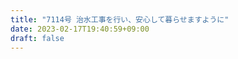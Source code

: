 ```yaml
---
title: "7114号 治水工事を行い、安心して暮らせますように"
date: 2023-02-17T19:40:59+09:00
draft: false
---
```


```
```

```
```
